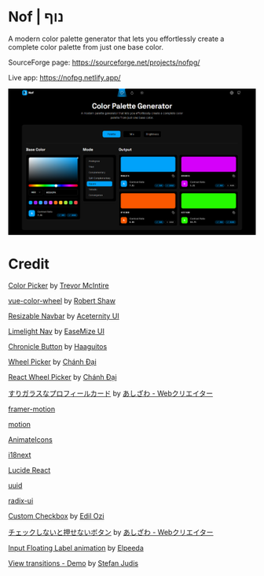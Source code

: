 # Nof | נוף
A modern color palette generator that lets you effortlessly create a complete color palette from just one base color.

SourceForge page: https://sourceforge.net/projects/nofpg/

Live app: https://nofpg.netlify.app/

![Preview](https://raw.githubusercontent.com/Northstrix/nof/refs/heads/main/preview.png)

# Credit

[Color Picker](https://21st.dev/community/components/uplusion23/color-picker/color-picker-with-swatches-and-onchange) by [Trevor McIntire](https://21st.dev/community/uplusion23)

[vue-color-wheel](https://vue-color-wheel.vercel.app/) by [Robert Shaw](https://github.com/xiaoluoboding)

[Resizable Navbar](https://ui.aceternity.com/components/resizable-navbar) by [Aceternity UI](https://ui.aceternity.com/)

[Limelight Nav](https://21st.dev/easemize/limelight-nav/default) by [EaseMize UI](https://21st.dev/easemize)

[Chronicle Button](https://codepen.io/Haaguitos/pen/OJrVZdJ) by [Haaguitos](https://codepen.io/Haaguitos)

[Wheel Picker](https://21st.dev/ncdai/wheel-picker/default) by [Chánh Đại](https://21st.dev/ncdai)

[React Wheel Picker](https://www.npmjs.com/package/@ncdai/react-wheel-picker) by [Chánh Đại](https://github.com/ncdai)

[すりガラスなプロフィールカード](https://codepen.io/ash_creator/pen/zYaPZLB) by [あしざわ - Webクリエイター](https://codepen.io/ash_creator)

[framer-motion](https://www.npmjs.com/package/framer-motion)

[motion](https://www.npmjs.com/package/motion)

[AnimateIcons](https://animateicons.vercel.app/)

[i18next](https://www.npmjs.com/package/i18next)

[Lucide React](https://www.npmjs.com/package/lucide-react)

[uuid](https://www.npmjs.com/package/uuid)

[radix-ui](https://www.npmjs.com/package/radix-ui)

[Custom Checkbox](https://21st.dev/Edil-ozi/custom-checkbox/default) by [Edil Ozi](https://21st.dev/Edil-ozi)

[チェックしないと押せないボタン](https://codepen.io/ash_creator/pen/JjZReNm) by [あしざわ - Webクリエイター](https://codepen.io/ash_creator)

[Input Floating Label animation](https://codepen.io/Mahe76/pen/qBQgXyK) by [Elpeeda](https://codepen.io/Mahe76)

[View transitions - Demo](https://codepen.io/stefanjudis/pen/ByBbNGQ) by [Stefan Judis](https://codepen.io/stefanjudis)
